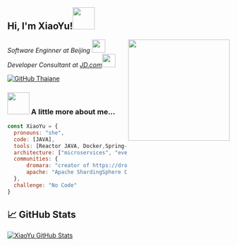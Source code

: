 <h2> Hi, I'm XiaoYu!<img src="https://media.giphy.com/media/mGcNjsfWAjY5AEZNw6/giphy.gif" width="50"></h2>
<img align='right' src="https://media.giphy.com/media/M9gbBd9nbDrOTu1Mqx/giphy.gif" width="230">
<p><em>Software Enginner at Beijing </a><img src="https://media.giphy.com/media/fYSnHlufseco8Fh93Z/giphy.gif" width="30"></br>Developer Consultant at <a href="https://www.jd.com">JD.com</a><img src="https://media.giphy.com/media/WUlplcMpOCEmTGBtBW/giphy.gif" width="30"> 
</em></p>

[![GitHub Thaiane](https://img.shields.io/github/followers/yu199195?label=follow&style=social)](https://github.com/Thaiane)


### <img src="https://media.giphy.com/media/VgCDAzcKvsR6OM0uWg/giphy.gif" width="50"> A little more about me...  

```javascript
const XiaoYu = {
  pronouns: "she",
  code: [JAVA],
  tools: [Reactor JAVA, Docker,Spring-Boot,Spring-Cloud],
  architecture: ["microservices", "event-driven", "design system pattern"],
  communities: {
      dromara: "creator of https://dromara.org, author of soul, hmily",
      apache: "Apache ShardingSphere Committer",
  },
  challenge: "No Code"
}
```

## &#x1f4c8; GitHub Stats

<a href="https://github.com/yu199195/yu199195">
  <img align="center" src="https://github-readme-stats.vercel.app/api?username=yu199195&show_icons=true&line_height=27&count_private=true&title_color=6aa6f8&text_color=8a919a&icon_color=6aa6f8&bg_color=0e1116" alt="XiaoYu GitHub Stats" />
</a>

